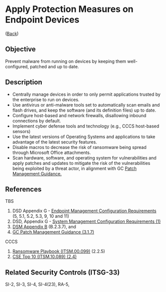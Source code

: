 # Apply Protection Measures on Endpoint Devices

([Back](/README.md#guidelines))

## Objective

Prevent malware from running on devices by keeping them well- configured, patched and up to date.

## Description

- Centrally manage devices in order to only permit applications trusted by the enterprise to run on devices.
- Use antivirus or anti-malware tools set to automatically scan emails and flash drives, and keep the software (and its definition files) up to date.
- Configure host-based and network firewalls, disallowing inbound connections by default.
- Implement cyber defense tools and technology (e.g., CCCS host-based sensors)
- Use the latest versions of Operating Systems and applications to take advantage of the latest security features.
- Disable macros to decrease the risk of ransomware being spread through Microsoft Office attachments.
- Scan hardware, software, and operating system for vulnerabilities and apply patches and updates to mitigate the risk of the vulnerabilities being exploited by a threat actor, in alignment with GC [Patch Management Guidance.](https://www.canada.ca/en/government/system/digital-government/online-security-privacy/patch-management-guidance.html)

## References

TBS

1. DSD Appendix G - [Endpoint Management Configuration Requirements](https://www.gcpedia.gc.ca/gcwiki/images/2/2a/Appendix_G_-_Standard_on_Enterprise_IT_Service_Common_Updates_-_20210924.pdf) (5, 5.1, 5.2, 5.3, 9, 10 and 11)
2. DSD, Appendix G - [System Management Configuration Requirements (1)](https://www.gcpedia.gc.ca/gcwiki/images/1/1e/System_Management_Configuration_Requirements.pdf)
3. [DSM Appendix B](https://www.tbs-sct.gc.ca/pol/doc-eng.aspx?id=32611&section=procedure&p=B#appB) (B.2.3.7), and
4. [GC Patch Management Guidance (3.1.7)](https://www.canada.ca/en/government/system/digital-government/online-security-privacy/patch-management-guidance.html)

CCCS

1. [Ransomware Playbook (ITSM.00.099)](https://cyber.gc.ca/en/guidance/ransomware-playbook-itsm00099) (2.2.5)
2. [CSE Top 10 (ITSM.10.089) (2.4)](https://cyber.gc.ca/en/guidance/top-10-it-security-actions-protect-internet-connected-networks-and-information-itsm10089)

## Related Security Controls (ITSG-33)

SI-2, SI-3, SI-4, SI-4(23), RA-5,
